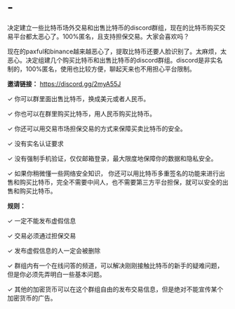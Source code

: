 # -
决定建立一些比特币场外交易和出售比特币的discord群组，现在的比特币购买交易平台都太恶心了。100%匿名，且支持担保交易。大家会喜欢吗？

现在的paxful和binance越来越恶心了，提取比特币还要人脸识别了。太麻烦，太恶心。决定组建几个购买比特币和出售比特币的discord群组。discord是非实名制的，100%匿名，使用也比较方便，聊起天来也不用担心平台限制。

**邀请链接：** https://discord.gg/2myA55J

✓ 你可以群里面出售比特币，换成美元或者人民币。

✓ 你也可以在群里购买比特币，用人民币购买比特币。

✓ 你还可以用交易市场担保交易的方式来保障买卖比特币的安全。

✓ 没有实名认证要求

✓ 没有强制手机验证，仅仅邮箱登录，最大限度地保障你的数据和隐私安全。

✓ 如果你稍微懂一些网络安全知识， 你还可以用比特币多重签名的功能来进行出售和购买比特币，完全不需要中间人，也不需要第三方平台担保，就可以安全的出售和购买比特币。

**规则：**

✓ 一定不能发布虚假信息

✓ 交易必须通过担保交易

✓ 发布虚假信息的人一定会被删除

✓ 群组内有一个在线问答的频道，可以解决刚刚接触比特币的新手的疑难问题，但是你必须先弄明白一些基本问题。

✓ 其他的加密货币可以在这个群组自由的发布交易信息，但是绝对不能宣传某个加密货币的广告。


